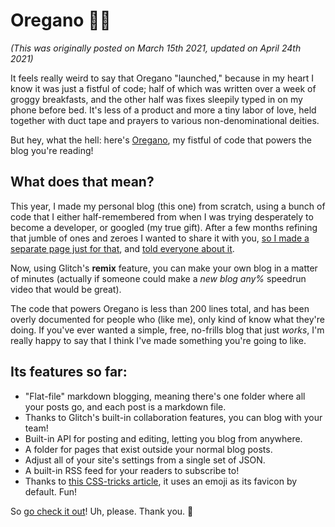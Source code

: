 #  Oregano 🎉🌱

_(This was originally posted on March 15th 2021, updated on April 24th 2021)_

It feels really weird to say that Oregano "launched," because in my heart I know it was just a fistful of code; half of which was written over a week of groggy breakfasts, and the other half was fixes sleepily typed in on my phone before bed. It's less of a product and more a tiny labor of love, held together with duct tape and prayers to various non-denominational deities. 

But hey, what the hell: here's [Oregano](https://glitch.com/~oregano-blog), my fistful of code that powers the blog you're reading!

## What does that mean?

This year, I made my personal blog (this one) from scratch, using a bunch of code that I either half-remembered from when I was trying desperately to become a developer, or googled (my true gift). After a few months refining that jumble of ones and zeroes I wanted to share it with you, [so I made a separate page just for that](https://glitch.com/~oregano-blog), and [told everyone about it](https://twitter.com/atylerrobertson/status/1371531480833351680?s=21).

Now, using Glitch's **remix** feature, you can make your own blog in a matter of minutes (actually if someone could make a _new blog any%_ speedrun video that would be great).

The code that powers Oregano is less than 200 lines total, and has been overly documented for people who (like me), only kind of know what they're doing. If you've ever wanted a simple, free, no-frills blog that just _works_, I'm really happy to say that I think I've made something you're going to like. 

## Its features so far:

* "Flat-file" markdown blogging, meaning there's one folder where all your posts go, and each post is a markdown file.
* Thanks to Glitch's built-in collaboration features, you can blog with your team! 
* Built-in API for posting and editing, letting you blog from anywhere.
* A folder for pages that exist outside your normal blog posts.
* Adjust all of your site's settings from a single set of JSON.
* A built-in RSS feed for your readers to subscribe to!
* Thanks to [this CSS-tricks article](https://css-tricks.com/emojis-as-favicons/), it uses an emoji as its favicon by default. Fun!

So [go check it out](https://glitch.com/~oregano-blog)! Uh, please. Thank you. 💖